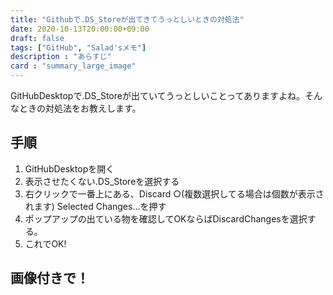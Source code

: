```yaml
---
title: "Githubで.DS_Storeが出てきてうっとしいときの対処法"
date: 2020-10-13T20:00:00+09:00
draft: false
tags: ["GitHub", "Salad'sメモ"]
description : "あらすじ"
card : "summary_large_image"
---
```

GitHubDesktopで.DS_Storeが出ていてうっとしいことってありますよね。そんなときの対処法をお教えします。

## 手順
1. GitHubDesktopを開く  
2. 表示させたくない.DS_Storeを選択する  
3. 右クリックで一番上にある、Discard ○(複数選択してる場合は個数が表示されます) Selected Changes...を押す
4. ポップアップの出ている物を確認してOKならばDiscardChangesを選択する。
5. これでOK!

## 画像付きで！
 
